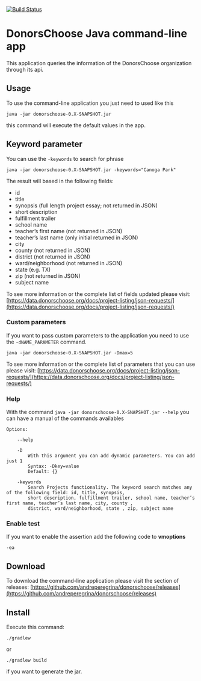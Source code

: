 [![Build Status](https://travis-ci.org/andreperegrina/donorschoose.svg?branch=master)](https://travis-ci.org/andreperegrina/donorschoose)

# DonorsChoose Java command-line app

This application queries the information of the DonorsChoose organization through its api.


## Usage

To use the command-line application you just need to used like this

``java -jar donorschoose-0.X-SNAPSHOT.jar``

this command will execute the default values in the app.

## Keyword parameter

You can use the `-keywords` to search for phrase

``java -jar donorschoose-0.X-SNAPSHOT.jar -keywords="Canoga Park"``

The result will based in the following fields:

* id
* title
* synopsis (full length project essay; not returned in JSON)
* short description
* fulfillment trailer
* school name
* teacher’s first name (not returned in JSON)
* teacher’s last name (only initial returned in JSON)
* city
* county (not returned in JSON)
* district (not returned in JSON)
* ward/neighborhood (not returned in JSON)
* state (e.g. TX)
* zip (not returned in JSON)
* subject name

To see more information or the complete list of fields updated please visit:
[https://data.donorschoose.org/docs/project-listing/json-requests/](https://data.donorschoose.org/docs/project-listing/json-requests/)

### Custom parameters

If you want to pass custom parameters to the application you need to use the `-dNAME_PARAMETER`
command.

``java -jar donorschoose-0.X-SNAPSHOT.jar -Dmax=5``

To see more information or the complete list of parameters that you can use please visit:
[https://data.donorschoose.org/docs/project-listing/json-requests/](https://data.donorschoose.org/docs/project-listing/json-requests/)

### Help

With the command `java -jar donorschoose-0.X-SNAPSHOT.jar --help` you can have a manual of the commands availables

```
Options: 
	
	--help 
	
	-D 
	    With this argument you can add dynamic parameters. You can add just 1 
	    Syntax: -Dkey=value 
	    Default: {} 
		
	-keywords 
	    Search Projects functionality. The keyword search matches any of the following field: id, title, synopsis, 
	    short description, fulfillment trailer, school name, teacher’s first name, teacher’s last name, city, county , 
	    district, ward/neighborhood, state , zip, subject name
```


### Enable test

If you want to enable the assertion add the following code to **vmoptions**

``-ea``

## Download

To download the command-line application please visit the section of releases:
[https://github.com/andreperegrina/donorschoose/releases](https://github.com/andreperegrina/donorschoose/releases)

## Install

Execute this command:

``./gradlew``

or

``./gradlew build``

if you want to generate the jar.